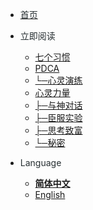 - [<font color=#272F32>首页</font>](/zh-cn/README.md)

- <font color=#272F32>立即阅读</font>
	- [ 七个习惯 ](/zh-cn/7habit.md)
	- [ PDCA ](/zh-cn/pdca.md)
	- [ └─心灵演练 ](/zh-cn/pdca_mental_exercise.md)
	- [ 心灵力量 ](/zh-cn/power.md)
	- [ ├─与神对话 ](/zh-cn/power_talking.md)
	- [ ├─臣服实验 ](/zh-cn/power_submissioin.md)
	- [ ├─思考致富 ](/zh-cn/power_thinking.md)
	- [ └─秘密 ](/zh-cn/power_secret.md)

- <font color=#272F32>Language</font>
    - [**简体中文**](/zh-cn/)
    - [English](/en-us/)
